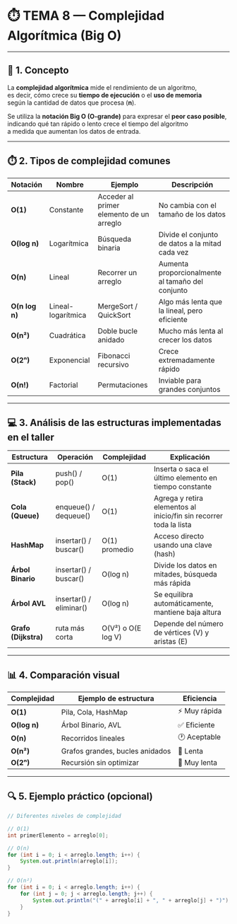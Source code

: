 # ⏱️ TEMA 8 — Complejidad Algorítmica (Big O)

---

## 🧠 1. Concepto

La **complejidad algorítmica** mide el rendimiento de un algoritmo,  
es decir, cómo crece su **tiempo de ejecución** o el **uso de memoria**  
según la cantidad de datos que procesa (**n**).

Se utiliza la **notación Big O (O-grande)** para expresar el **peor caso posible**,  
indicando qué tan rápido o lento crece el tiempo del algoritmo  
a medida que aumentan los datos de entrada.

---

## ⏱️ 2. Tipos de complejidad comunes

| Notación | Nombre | Ejemplo | Descripción |
|-----------|---------|----------|--------------|
| **O(1)** | Constante | Acceder al primer elemento de un arreglo | No cambia con el tamaño de los datos |
| **O(log n)** | Logarítmica | Búsqueda binaria | Divide el conjunto de datos a la mitad cada vez |
| **O(n)** | Lineal | Recorrer un arreglo | Aumenta proporcionalmente al tamaño del conjunto |
| **O(n log n)** | Lineal-logarítmica | MergeSort / QuickSort | Algo más lenta que la lineal, pero eficiente |
| **O(n²)** | Cuadrática | Doble bucle anidado | Mucho más lenta al crecer los datos |
| **O(2ⁿ)** | Exponencial | Fibonacci recursivo | Crece extremadamente rápido |
| **O(n!)** | Factorial | Permutaciones | Inviable para grandes conjuntos |

---

## 💻 3. Análisis de las estructuras implementadas en el taller

| Estructura | Operación | Complejidad | Explicación |
|-------------|------------|--------------|--------------|
| **Pila (Stack)** | push() / pop() | O(1) | Inserta o saca el último elemento en tiempo constante |
| **Cola (Queue)** | enqueue() / dequeue() | O(1) | Agrega y retira elementos al inicio/fin sin recorrer toda la lista |
| **HashMap** | insertar() / buscar() | O(1) promedio | Acceso directo usando una clave (hash) |
| **Árbol Binario** | insertar() / buscar() | O(log n) | Divide los datos en mitades, búsqueda más rápida |
| **Árbol AVL** | insertar() / eliminar() | O(log n) | Se equilibra automáticamente, mantiene baja altura |
| **Grafo (Dijkstra)** | ruta más corta | O(V²) o O(E log V) | Depende del número de vértices (V) y aristas (E) |

---

## 📊 4. Comparación visual

| Complejidad | Ejemplo de estructura | Eficiencia |
|--------------|------------------------|-------------|
| **O(1)** | Pila, Cola, HashMap | ⚡ Muy rápida |
| **O(log n)** | Árbol Binario, AVL | ✅ Eficiente |
| **O(n)** | Recorridos lineales | 🕐 Aceptable |
| **O(n²)** | Grafos grandes, bucles anidados | 🐢 Lenta |
| **O(2ⁿ)** | Recursión sin optimizar | 🚫 Muy lenta |

---

## 🔍 5. Ejemplo práctico (opcional)

```java
// Diferentes niveles de complejidad

// O(1)
int primerElemento = arreglo[0];

// O(n)
for (int i = 0; i < arreglo.length; i++) {
    System.out.println(arreglo[i]);
}

// O(n²)
for (int i = 0; i < arreglo.length; i++) {
    for (int j = 0; j < arreglo.length; j++) {
        System.out.println("(" + arreglo[i] + ", " + arreglo[j] + ")");
    }
}
